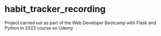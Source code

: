 # habit_tracker_recording
Project carried out as part of the Web Developer Bootcamp with Flask and Python in 2023 course on Udemy
